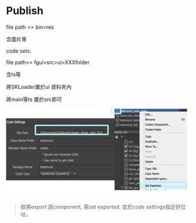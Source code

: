 # Publish

file path &gt;&gt; bin&gt;res

含圖片等

code sets:

file path&gt;&gt; fgui&gt;src&gt;ui&gt;XXXfolder

含ts等

將SKLoader置於ui 資料夾內

將main等ts 置於src即可

![](/assets/codesettings.png)
>欲將export 該component, 需set exported. 並於code settings指定好位址。

